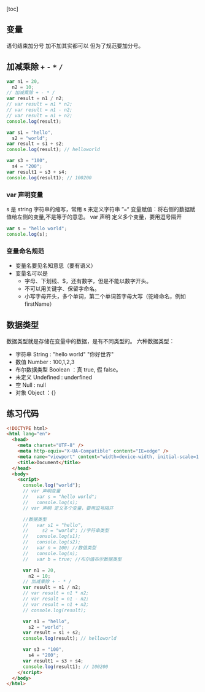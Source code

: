 [toc]

## 变量

语句结束加分号 加不加其实都可以 但为了规范要加分号。

## 加减乘除 `+` `-` `*` `/`

```js
var n1 = 20,
  n2 = 10;
// 加减乘除 + - * /
var result = n1 / n2;
// var result = n1 * n2;
// var result = n1 - n2;
// var result = n1 + n2;
console.log(result);
```

```js
var s1 = "hello",
  s2 = "world";
var result = s1 + s2;
console.log(result); // helloworld

var s3 = "100",
  s4 = "200";
var result1 = s3 + s4;
console.log(result1); // 100200
```

### var 声明变量

s 是 string 字符串的缩写，常用 s 来定义字符串
”=“ 变量赋值：将右侧的数据赋值给左侧的变量,不是等于的意思。
var 声明 定义多个变量，要用逗号隔开

```js
var s = "hello world";
console.log(s);
```

### 变量命名规范

- 变量名要见名知意思（要有语义）
- 变量名可以是
  - 字母、下划线、$，还有数字，但是不能以数字开头。
  - 不可以用关键字、保留字命名。
  - 小写字母开头，多个单词，第二个单词首字母大写（驼峰命名，例如 firstName）

## 数据类型

数据类型就是存储在变量中的数据，是有不同类型的。
六种数据类型：

- 字符串 String : "hello world" "你好世界"
- 数值 Number : 100,1,2,3
- 布尔数据类型 Boolean ：真 true, 假 false。
- 未定义 Undefined : underfined
- 空 Null : null
- 对象 Object ：{}

## 练习代码

```html
<!DOCTYPE html>
<html lang="en">
  <head>
    <meta charset="UTF-8" />
    <meta http-equiv="X-UA-Compatible" content="IE=edge" />
    <meta name="viewport" content="width=device-width, initial-scale=1.0" />
    <title>Document</title>
  </head>
  <body>
    <script>
      console.log("world");
      // var 声明变量
      //   var s = "hello world";
      //   console.log(s);
      // var 声明 定义多个变量，要用逗号隔开

      //数据类型
      //   var s1 = "hello",
      //     s2 = "world"; //字符串类型
      //   console.log(s1);
      //   console.log(s2);
      //   var n = 100; //数值类型
      //   console.log(n);
      //   var b = true; //布尔值布尔数据类型

      var n1 = 20,
        n2 = 10;
      // 加减乘除 + - * /
      var result = n1 / n2;
      // var result = n1 * n2;
      // var result = n1 - n2;
      // var result = n1 + n2;
      // console.log(result);

      var s1 = "hello",
        s2 = "world";
      var result = s1 + s2;
      console.log(result); // helloworld

      var s3 = "100",
        s4 = "200";
      var result1 = s3 + s4;
      console.log(result1); // 100200
    </script>
  </body>
</html>
```
